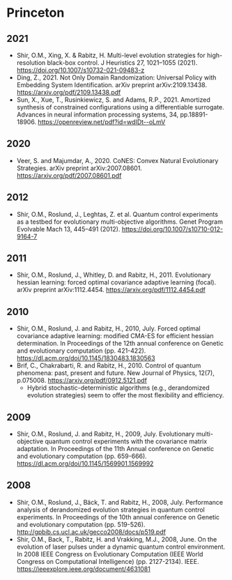 # Princeton

## 2021
* Shir, O.M., Xing, X. & Rabitz, H. Multi-level evolution strategies for high-resolution black-box control. J Heuristics 27, 1021–1055 (2021). https://doi.org/10.1007/s10732-021-09483-z
* Ding, Z., 2021. Not Only Domain Randomization: Universal Policy with Embedding System Identification. arXiv preprint arXiv:2109.13438. https://arxiv.org/pdf/2109.13438.pdf
* Sun, X., Xue, T., Rusinkiewicz, S. and Adams, R.P., 2021. Amortized synthesis of constrained configurations using a differentiable surrogate. Advances in neural information processing systems, 34, pp.18891-18906. https://openreview.net/pdf?id=wdIDt--oLmV

## 2020
* Veer, S. and Majumdar, A., 2020. CoNES: Convex Natural Evolutionary Strategies. arXiv preprint arXiv:2007.08601. https://arxiv.org/pdf/2007.08601.pdf

## 2012
* Shir, O.M., Roslund, J., Leghtas, Z. et al. Quantum control experiments as a testbed for evolutionary multi-objective algorithms. Genet Program Evolvable Mach 13, 445–491 (2012). https://doi.org/10.1007/s10710-012-9164-7

## 2011
* Shir, O.M., Roslund, J., Whitley, D. and Rabitz, H., 2011. Evolutionary hessian learning: forced optimal covariance adaptive learning (focal). arXiv preprint arXiv:1112.4454. https://arxiv.org/pdf/1112.4454.pdf

## 2010
* Shir, O.M., Roslund, J. and Rabitz, H., 2010, July. Forced optimal covariance adaptive learning: modified CMA-ES for efficient hessian determination. In Proceedings of the 12th annual conference on Genetic and evolutionary computation (pp. 421-422). https://dl.acm.org/doi/10.1145/1830483.1830563
* Brif, C., Chakrabarti, R. and Rabitz, H., 2010. Control of quantum phenomena: past, present and future. New Journal of Physics, 12(7), p.075008. https://arxiv.org/pdf/0912.5121.pdf
  * Hybrid stochastic-deterministic algorithms (e.g., derandomized evolution strategies) seem to offer the most flexibility and efficiency.

## 2009
* Shir, O.M., Roslund, J. and Rabitz, H., 2009, July. Evolutionary multi-objective quantum control experiments with the covariance matrix adaptation. In Proceedings of the 11th Annual conference on Genetic and evolutionary computation (pp. 659-666). https://dl.acm.org/doi/10.1145/1569901.1569992

## 2008

* Shir, O.M., Roslund, J., Bäck, T. and Rabitz, H., 2008, July. Performance analysis of derandomized evolution strategies in quantum control experiments. In Proceedings of the 10th annual conference on Genetic and evolutionary computation (pp. 519-526). http://gpbib.cs.ucl.ac.uk/gecco2008/docs/p519.pdf
* Shir, O.M., Back, T., Rabitz, H. and Vrakking, M.J., 2008, June. On the evolution of laser pulses under a dynamic quantum control environment. In 2008 IEEE Congress on Evolutionary Computation (IEEE World Congress on Computational Intelligence) (pp. 2127-2134). IEEE. https://ieeexplore.ieee.org/document/4631081

